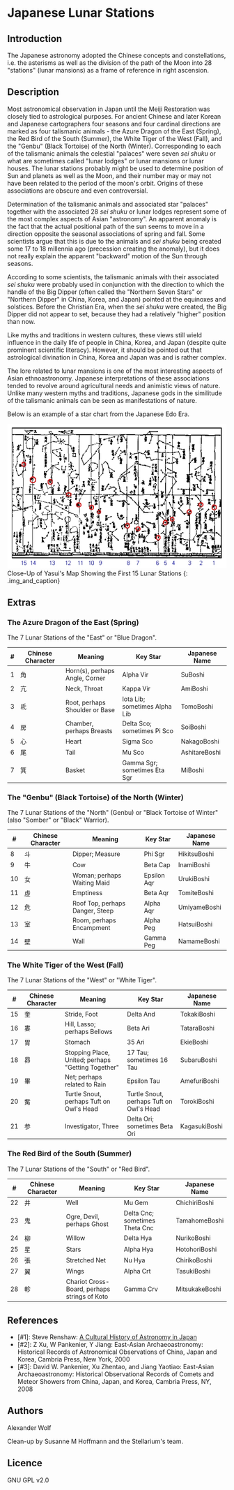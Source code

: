 # Japanese Lunar Stations

## Introduction

The Japanese astronomy adopted the Chinese concepts and constellations, i.e.
the asterisms as well as the division of the path of the Moon into 28
"stations" (lunar mansions) as a frame of reference in right ascension.

## Description

Most astronomical observation in Japan until the Meiji Restoration was closely
tied to astrological purposes. For ancient Chinese and later Korean and
Japanese cartographers four seasons and four cardinal directions are marked as
four talismanic animals - the Azure Dragon of the East (Spring), the Red Bird
of the South (Summer), the White Tiger of the West (Fall), and the "Genbu"
(Black Tortoise) of the North (Winter). Corresponding to each of the talismanic
animals the celestial "palaces" were seven _sei shuku_ or what are sometimes
called "lunar lodges" or lunar mansions or lunar houses. The lunar stations
probably might be used to determine position of Sun and planets as well as the
Moon, and their number may or may not have been related to the period of the
moon's orbit. Origins of these associations are obscure and even controversial.

Determination of the talismanic animals and associated star "palaces" together
with the associated 28 _sei shuku_ or lunar lodges represent some of the most
complex aspects of Asian "astronomy". An apparent anomaly is the fact that the
actual positional path of the sun seems to move in a direction opposite the
seasonal associations of spring and fall. Some scientists argue that this is
due to the animals and _sei shuku_ being created some 17 to 18 millennia ago
(precession creating the anomaly), but it does not really explain the apparent
"backward" motion of the Sun through seasons.

According to some scientists, the talismanic animals with their associated _sei
shuku_ were probably used in conjunction with the direction to which the handle
of the Big Dipper (often called the "Northern Seven Stars" or "Northern Dipper"
in China, Korea, and Japan) pointed at the equinoxes and solstices. Before the
Christian Era, when the _sei shuku_ were created, the Big Dipper did not appear
to set, because they had a relatively "higher" position than now.

Like myths and traditions in western cultures, these views still wield
influence in the daily life of people in China, Korea, and Japan (despite quite
prominent scientific literacy). However, it should be pointed out that
astrological divination in China, Korea and Japan was and is rather complex.

The lore related to lunar mansions is one of the most interesting aspects of
Asian ethnoastronomy. Japanese interpretations of these associations tended to
revolve around agricultural needs and animistic views of nature. Unlike many
western myths and traditions, Japanese gods in the similitude of the talismanic
animals can be seen as manifestations of nature.

Below is an example of a star chart from the Japanese Edo Era.

![](chart.webp)
Close-Up of Yasui's Map Showing the First 15 Lunar Stations
{: .img_and_caption}

## Extras

### The Azure Dragon of the East (Spring)

The 7 Lunar Stations of the "East" or "Blue Dragon".

| # | Chinese Character | Meaning | Key Star | Japanese Name |
|---|-------------------|---------|----------|---------------|
| 1 | 角 | Horn(s), perhaps Angle, Corner | Alpha Vir | SuBoshi |
| 2 | 亢 | Neck, Throat | Kappa Vir | AmiBoshi |
| 3 | 氐 | Root, perhaps Shoulder or Base | Iota Lib; sometimes Alpha Lib | TomoBoshi |
| 4 | 房 | Chamber, perhaps Breasts | Delta Sco; sometimes Pi Sco | SoiBoshi |
| 5 | 心 | Heart | Sigma Sco | NakagoBoshi |
| 6 | 尾 | Tail | Mu Sco | AshitareBoshi |
| 7 | 箕 | Basket | Gamma Sgr; sometimes Eta Sgr | MiBoshi |


### The "Genbu" (Black Tortoise) of the North (Winter)

The 7 Lunar Stations of the "North" (Genbu) or "Black Tortoise of Winter" (also "Somber" or "Black" Warrior).

| # | Chinese Character | Meaning | Key Star | Japanese Name |
|---|----------------|-------------------|-----------|---------|
| 8 | 斗 | Dipper; Measure | Phi Sgr | HikitsuBoshi |
| 9 | 牛 | Cow | Beta Cap | InamiBoshi |
| 10 | 女 | Woman; perhaps Waiting Maid | Epsilon Aqr | UrukiBoshi |
| 11 | 虛 | Emptiness | Beta Aqr | TomiteBoshi |
| 12 | 危 | Roof Top, perhaps Danger, Steep | Alpha Aqr | UmiyameBoshi |
| 13 | 室 | Room, perhaps Encampment | Alpha Peg | HatsuiBoshi |
| 14 | 壁 | Wall | Gamma Peg | NamameBoshi |


### The White Tiger of the West (Fall)

The 7 Lunar Stations of the "West" or "White Tiger".

| # | Chinese Character | Meaning | Key Star | Japanese Name |
|---|----------------|-------------------------|-----------|---------|
| 15 | 奎 | Stride, Foot | Delta And | TokakiBoshi |
| 16 | 婁 | Hill, Lasso; perhaps Bellows | Beta Ari | TataraBoshi |
| 17 | 胃 | Stomach | 35 Ari | EkieBoshi |
| 18 | 昴 | Stopping Place, United; perhaps "Getting Together" | 17 Tau; sometimes 16 Tau | SubaruBoshi |
| 19 | 畢 | Net; perhaps related to Rain | Epsilon Tau | AmefuriBoshi |
| 20 | 觜 | Turtle Snout, perhaps Tuft on Owl's Head | Turtle Snout, perhaps Tuft on Owl's Head | TorokiBoshi |
| 21 | 参 | Investigator, Three | Delta Ori; sometimes Beta Ori | KagasukiBoshi |

### The Red Bird of the South (Summer)

The 7 Lunar Stations of the "South" or "Red Bird".

| # | Chinese Character | Meaning | Key Star | Japanese Name |
|---|----------------|----------------|-----------|---------|
| 22 | 井 | Well | Mu Gem | ChichiriBoshi |
| 23 | 鬼 | Ogre, Devil, perhaps Ghost | Delta Cnc; sometimes Theta Cnc | TamahomeBoshi |
| 24 | 柳 | Willow | Delta Hya | NurikoBoshi |
| 25 | 星 | Stars | Alpha Hya | HotohoriBoshi |
| 26 | 張 | Stretched Net | Nu Hya | ChirikoBoshi |
| 27 | 翼 | Wings | Alpha Crt | TasukiBoshi |
| 28 | 軫 | Chariot Cross-Board, perhaps strings of Koto | Gamma Crv | MitsukakeBoshi |

## References

 - [#1]: Steve Renshaw: [A Cultural History of Astronomy in Japan](http://www.academia.edu/5293593/A_Cultural_History_of_Astronomy_in_Japan)
 - [#2]: Z Xu, W Pankenier, Y Jiang: East-Asian Archaeoastronomy: Historical Records of Astronomical Observations of China, Japan and Korea, Cambria Press, New York,  2000
 - [#3]: David W. Pankenier, Xu Zhentao, and Jiang Yaotiao: East-Asian Archaeoastronomy: Historical Observational Records of Comets and Meteor Showers from China, Japan, and Korea, Cambria Press, NY, 2008

## Authors

Alexander Wolf

Clean-up by Susanne M Hoffmann and the Stellarium's team.

## Licence

GNU GPL v2.0
